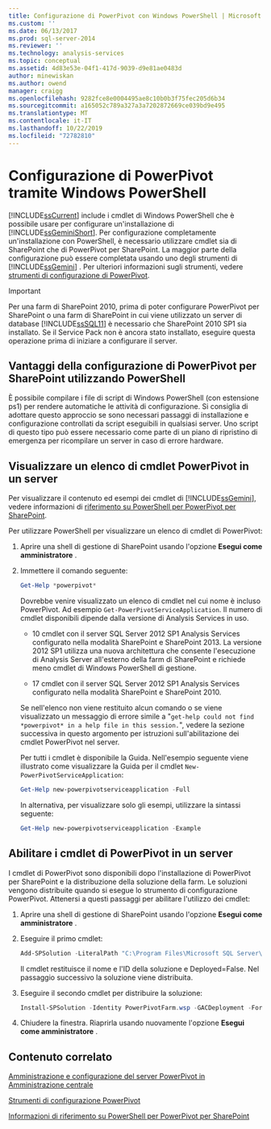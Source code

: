 ```yaml
---
title: Configurazione di PowerPivot con Windows PowerShell | Microsoft Docs
ms.custom: ''
ms.date: 06/13/2017
ms.prod: sql-server-2014
ms.reviewer: ''
ms.technology: analysis-services
ms.topic: conceptual
ms.assetid: 4d83e53e-04f1-417d-9039-d9e81ae0483d
author: minewiskan
ms.author: owend
manager: craigg
ms.openlocfilehash: 9282fce8e0004495ae8c10b0b3f75fec205d6b34
ms.sourcegitcommit: a165052c789a327a3a7202872669ce039bd9e495
ms.translationtype: MT
ms.contentlocale: it-IT
ms.lasthandoff: 10/22/2019
ms.locfileid: "72782810"
---
```

# <a name="powerpivot-configuration-using-windows-powershell"></a>Configurazione di PowerPivot tramite Windows PowerShell
  [!INCLUDE[ssCurrent](../../includes/sscurrent-md.md)] include i cmdlet di Windows PowerShell che è possibile usare per configurare un'installazione di [!INCLUDE[ssGeminiShort](../../includes/ssgeminishort-md.md)]. Per configurazione completamente un'installazione con PowerShell, è necessario utilizzare cmdlet sia di SharePoint che di PowerPivot per SharePoint. La maggior parte della configurazione può essere completata usando uno degli strumenti di [!INCLUDE[ssGemini](../../includes/ssgemini-md.md)] . Per ulteriori informazioni sugli strumenti, vedere [strumenti di configurazione di PowerPivot](power-pivot-configuration-tools.md).  
  
> [!IMPORTANT]  
>  Per una farm di SharePoint 2010, prima di poter configurare PowerPivot per SharePoint o una farm di SharePoint in cui viene utilizzato un server di database [!INCLUDE[ssSQL11](../../includes/sssql11-md.md)] è necessario che SharePoint 2010 SP1 sia installato. Se il Service Pack non è ancora stato installato, eseguire questa operazione prima di iniziare a configurare il server.  
  
## <a name="benefits-of-configuring-powerpivot-for-sharepoint-using-powershell"></a>Vantaggi della configurazione di PowerPivot per SharePoint utilizzando PowerShell  
 È possibile compilare i file di script di Windows PowerShell (con estensione ps1) per rendere automatiche le attività di configurazione. Si consiglia di adottare questo approccio se sono necessari passaggi di installazione e configurazione controllati da script eseguibili in qualsiasi server. Uno script di questo tipo può essere necessario come parte di un piano di ripristino di emergenza per ricompilare un server in caso di errore hardware.  
  
## <a name="view-a-list-of-the-powerpivot-cmdlets-on-a-server"></a>Visualizzare un elenco di cmdlet PowerPivot in un server  
 Per visualizzare il contenuto ed esempi dei cmdlet di [!INCLUDE[ssGemini](../../includes/ssgemini-md.md)], vedere informazioni di [riferimento su PowerShell per PowerPivot per SharePoint](/sql/analysis-services/powershell/powershell-reference-for-power-pivot-for-sharepoint).  
  
 Per utilizzare PowerShell per visualizzare un elenco di cmdlet di PowerPivot:  
  
1.  Aprire una shell di gestione di SharePoint usando l'opzione **Esegui come amministratore** .  
  
2.  Immettere il comando seguente:  
  
    ```powershell
    Get-Help *powerpivot*  
    ```  
  
     Dovrebbe venire visualizzato un elenco di cmdlet nel cui nome è incluso PowerPivot. Ad esempio `Get-PowerPivotServiceApplication`. Il numero di cmdlet disponibili dipende dalla versione di Analysis Services in uso.  
  
    -   10 cmdlet con il server SQL Server 2012 SP1 Analysis Services configurato nella modalità SharePoint e SharePoint 2013. La versione 2012 SP1 utilizza una nuova architettura che consente l'esecuzione di Analysis Server all'esterno della farm di SharePoint e richiede meno cmdlet di Windows PowerShell di gestione.  
  
    -   17 cmdlet con il server SQL Server 2012 SP1 Analysis Services configurato nella modalità SharePoint e SharePoint 2010.  
  
     Se nell'elenco non viene restituito alcun comando o se viene visualizzato un messaggio di errore simile a "`get-help could not find *powerpivot* in a help file in this session.`", vedere la sezione successiva in questo argomento per istruzioni sull'abilitazione dei cmdlet PowerPivot nel server.  
  
     Per tutti i cmdlet è disponibile la Guida. Nell'esempio seguente viene illustrato come visualizzare la Guida per il cmdlet `New-PowerPivotServiceApplication`:  
  
    ```powershell
    Get-Help new-powerpivotserviceapplication -Full  
    ```  
  
     In alternativa, per visualizzare solo gli esempi, utilizzare la sintassi seguente:  
  
    ```powershell
    Get-Help new-powerpivotserviceapplication -Example  
    ```  
  
## <a name="enable-powerpivot-cmdlets-on-a-server"></a>Abilitare i cmdlet di PowerPivot in un server  
 I cmdlet di PowerPivot sono disponibili dopo l'installazione di PowerPivot per SharePoint e la distribuzione della soluzione della farm. Le soluzioni vengono distribuite quando si esegue lo strumento di configurazione PowerPivot. Attenersi a questi passaggi per abilitare l'utilizzo dei cmdlet:  
  
1.  Aprire una shell di gestione di SharePoint usando l'opzione **Esegui come amministratore** .  
  
2.  Eseguire il primo cmdlet:  
  
    ```powershell
    Add-SPSolution -LiteralPath "C:\Program Files\Microsoft SQL Server\110\Tools\PowerPivotTools\ConfigurationTool\Resources\PowerPivotFarm.wsp"  
    ```  
  
     Il cmdlet restituisce il nome e l'ID della soluzione e Deployed=False. Nel passaggio successivo la soluzione viene distribuita.  
  
3.  Eseguire il secondo cmdlet per distribuire la soluzione:  
  
    ```powershell
    Install-SPSolution -Identity PowerPivotFarm.wsp -GACDeployment -Force  
    ```  
  
4.  Chiudere la finestra. Riaprirla usando nuovamente l'opzione **Esegui come amministratore** .  
  
## <a name="related-content"></a>Contenuto correlato  
 [Amministrazione e configurazione del server PowerPivot in Amministrazione centrale](power-pivot-server-administration-and-configuration-in-central-administration.md)  
  
 [Strumenti di configurazione PowerPivot](power-pivot-configuration-tools.md)  
  
 [Informazioni di riferimento su PowerShell per PowerPivot per SharePoint](/sql/analysis-services/powershell/powershell-reference-for-power-pivot-for-sharepoint)  
